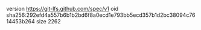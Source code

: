 version https://git-lfs.github.com/spec/v1
oid sha256:292efd4a557b6b1b2bd6f8a0ecd1e793bb5ecd357b1d2bc38094c7614453b264
size 2262
